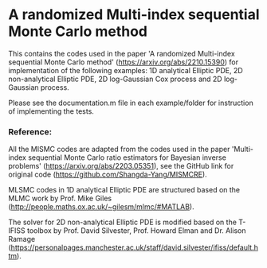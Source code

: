 # A randomized Multi-index sequential Monte Carlo method
This contains the codes used in the paper 'A randomized Multi-index sequential Monte Carlo method' (https://arxiv.org/abs/2210.15390) for implementation of the following examples: 1D analytical Elliptic PDE, 2D non-analytical Elliptic PDE, 2D log-Gaussian Cox process and 2D log-Gaussian process.

Please see the documentation.m file in each example/folder for instruction of implementing the tests.

### Reference: 
All the MISMC codes are adapted from the codes used in the paper 'Multi-index sequential Monte Carlo ratio estimators for Bayesian inverse problems' (https://arxiv.org/abs/2203.05351), see the GitHub link for original code (https://github.com/Shangda-Yang/MISMCRE).

MLSMC codes in 1D analytical Elliptic PDE are structured based on the MLMC work by Prof. Mike Giles (http://people.maths.ox.ac.uk/~gilesm/mlmc/#MATLAB).

The solver for 2D non-analytical Elliptic PDE is modified based on the T-IFISS toolbox by Prof. David Silvester, Prof. Howard Elman and Dr. Alison Ramage (https://personalpages.manchester.ac.uk/staff/david.silvester/ifiss/default.htm).
